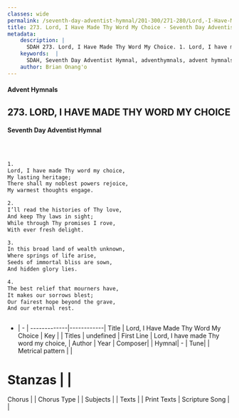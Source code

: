 ```yaml
---
classes: wide
permalink: /seventh-day-adventist-hymnal/201-300/271-280/Lord,-I-Have-Made-Thy-Word-My-Choice/
title: 273. Lord, I Have Made Thy Word My Choice - Seventh Day Adventist Hymnal
metadata:
    description: |
      SDAH 273. Lord, I Have Made Thy Word My Choice. 1. Lord, I have made Thy word my choice, My lasting heritage; There shall my noblest powers rejoice, My warmest thoughts engage.
    keywords:  |
      SDAH, Seventh Day Adventist Hymnal, adventhymnals, advent hymnals, Lord, I Have Made Thy Word My Choice, Lord, I have made Thy word my choice, 
    author: Brian Onang'o
---
```


#### Advent Hymnals
## 273. LORD, I HAVE MADE THY WORD MY CHOICE
#### Seventh Day Adventist Hymnal

```txt



1.
Lord, I have made Thy word my choice,
My lasting heritage;
There shall my noblest powers rejoice,
My warmest thoughts engage.

2.
I’ll read the histories of Thy love,
And keep Thy laws in sight;
While through Thy promises I rove,
With ever fresh delight.

3.
In this broad land of wealth unknown,
Where springs of life arise,
Seeds of immortal bliss are sown,
And hidden glory lies.

4.
The best relief that mourners have,
It makes our sorrows blest;
Our fairest hope beyond the grave,
And our eternal rest.



```

- |   -  |
-------------|------------|
Title | Lord, I Have Made Thy Word My Choice |
Key |  |
Titles | undefined |
First Line | Lord, I have made Thy word my choice, |
Author | 
Year | 
Composer|  |
Hymnal|  - |
Tune|  |
Metrical pattern | |
# Stanzas |  |
Chorus |  |
Chorus Type |  |
Subjects |  |
Texts |  |
Print Texts | 
Scripture Song |  |
  
